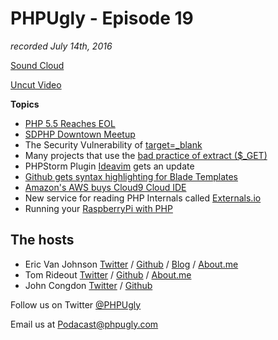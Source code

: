 # PHPUgly - Episode 19
*recorded July 14th, 2016*

[Sound Cloud](https://soundcloud.com/phpugly/episode19)

[Uncut Video](https://www.youtube.com/watch?v=FH2AaP0zSHw)

**Topics**

* [PHP 5.5 Reaches EOL](http://php.net/supported-versions.php)
* [SDPHP Downtown Meetup](http://www.meetup.com/sandiegophp/)
* The Security Vulnerability of [target=_blank](https://medium.com/@jitbit/target-blank-the-most-underestimated-vulnerability-ever-96e328301f4c#.vfb3qummf)
* Many projects that use the [bad practice of extract ($_GET)](https://www.reddit.com/r/PHP/comments/4rtrrb/nearly_900000_projects_on_github_use_extract_get/)
* PHPStorm Plugin [Ideavim](https://plugins.jetbrains.com/plugin/164) gets an update
* [Github gets syntax highlighting for Blade Templates](https://laravel-news.com/2016/07/github-now-supports-blade-syntax-highlighting/)
* [Amazon's AWS buys Cloud9 Cloud IDE](https://techcrunch.com/2016/07/14/amazons-aws-buys-cloud9-to-add-more-development-tools-to-its-web-services-stack/)
* New service for reading PHP Internals called [Externals.io](http://externals.io/)
* Running your [RaspberryPi with PHP](https://www.sitepoint.com/powering-raspberry-pi-projects-with-php/)


## The hosts
* Eric Van Johnson [Twitter](https://twitter.com/shocm) / [Github](https://github.com/ericvanjohnson/) / [Blog](https://www.shocm.com) / [About.me](https://about.me/shocm) 
* Tom Rideout [Twitter](https://twitter.com/realrideout) / [Github](https://github.com/trideout/) / [About.me](https://about.me/thomasrideout)
* John Congdon [Twitter](https://twitter.com/johncongdon) / [Github](https://github.com/johncongdon) 

Follow us on Twitter [@PHPUgly](https://twitter.com/phpugly) 

Email us at [Podacast@phpugly.com](mailto:podcast@phpugly.com)
